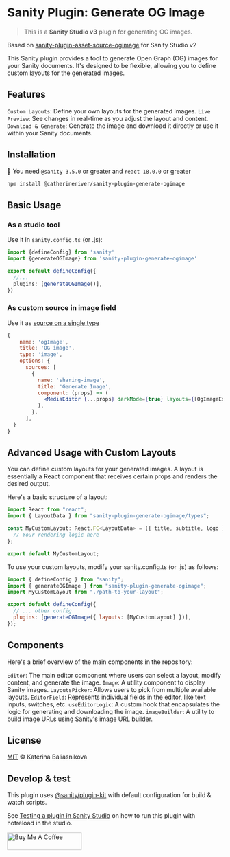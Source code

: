# Sanity Plugin: Generate OG Image

> This is a **Sanity Studio v3** plugin for generating OG images.

Based on [sanity-plugin-asset-source-ogimage](https://www.npmjs.com/package/sanity-plugin-asset-source-ogimage) for Sanity Studio v2

This Sanity plugin provides a tool to generate Open Graph (OG) images for your Sanity documents. It's designed to be flexible, allowing you to define custom layouts for the generated images.

## Features
`Custom Layouts`: Define your own layouts for the generated images.
`Live Preview`: See changes in real-time as you adjust the layout and content.
`Download & Generate`: Generate the image and download it directly or use it within your Sanity documents.

## Installation
🚨 You need ```@sanity 3.5.0``` or greater and ```react 18.0.0``` or greater

```sh
npm install @catherineriver/sanity-plugin-generate-ogimage
```

## Basic Usage
### As a studio tool

Use it in `sanity.config.ts` (or .js):

```ts
import {defineConfig} from 'sanity'
import {generateOGImage} from 'sanity-plugin-generate-ogimage'

export default defineConfig({
  //...
  plugins: [generateOGImage()],
})
```

### As custom source in image field
Use it as [source on a single type](https://www.sanity.io/docs/custom-asset-sources#e2077d7f8ae2)
```jsx
{
    name: 'ogImage',
    title: 'OG image',
    type: 'image',
    options: {
      sources: [
        {
          name: 'sharing-image',
          title: 'Generate Image',
          component: (props) => (
            <MediaEditor {...props} darkMode={true} layouts={[OgImageEditorLayout]} />
          ),
        },
      ],
  }
}
```

## Advanced Usage with Custom Layouts
You can define custom layouts for your generated images. A layout is essentially a React component that receives certain props and renders the desired output.

Here's a basic structure of a layout:

```jsx
import React from "react";
import { LayoutData } from "sanity-plugin-generate-ogimage/types";

const MyCustomLayout: React.FC<LayoutData> = ({ title, subtitle, logo }) => {
  // Your rendering logic here
};

export default MyCustomLayout;
```

To use your custom layouts, modify your sanity.config.ts (or .js) as follows:
```jsx
import { defineConfig } from "sanity";
import { generateOGImage } from "sanity-plugin-generate-ogimage";
import MyCustomLayout from "./path-to-your-layout";

export default defineConfig({
  // ... other config
  plugins: [generateOGImage({ layouts: [MyCustomLayout] })],
});
```

## Components
Here's a brief overview of the main components in the repository:

`Editor`: The main editor component where users can select a layout, modify content, and generate the image.
`Image`: A utility component to display Sanity images.
`LayoutsPicker`: Allows users to pick from multiple available layouts.
`EditorField`: Represents individual fields in the editor, like text inputs, switches, etc.
`useEditorLogic`: A custom hook that encapsulates the logic for generating and downloading the image.
`imageBuilder`: A utility to build image URLs using Sanity's image URL builder.

## License

[MIT](LICENSE) © Katerina Baliasnikova

## Develop & test

This plugin uses [@sanity/plugin-kit](https://github.com/sanity-io/plugin-kit)
with default configuration for build & watch scripts.

See [Testing a plugin in Sanity Studio](https://github.com/sanity-io/plugin-kit#testing-a-plugin-in-sanity-studio)
on how to run this plugin with hotreload in the studio.

<a href="https://www.buymeacoffee.com/catherineriver" target="_blank"><img src="https://cdn.buymeacoffee.com/buttons/default-orange.png" alt="Buy Me A Coffee" height="41" width="174"></a>
